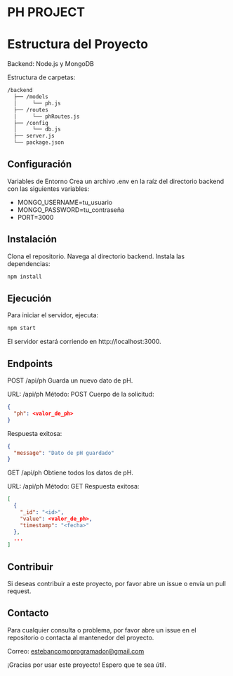 # PH PROJECT 

# Estructura del Proyecto

Backend: Node.js y MongoDB

Estructura de carpetas:
```bash
/backend
  ├── /models
  │     └── ph.js
  ├── /routes
  │     └── phRoutes.js
  ├── /config
  │     └── db.js
  ├── server.js
  └── package.json
```

## Configuración
Variables de Entorno
Crea un archivo .env en la raíz del directorio backend con las siguientes variables:

- MONGO_USERNAME=tu_usuario
- MONGO_PASSWORD=tu_contraseña
- PORT=3000

## Instalación
Clona el repositorio.
Navega al directorio backend.
Instala las dependencias:
```bash
npm install
```

## Ejecución
Para iniciar el servidor, ejecuta:

```bash
npm start
```

El servidor estará corriendo en http://localhost:3000.

## Endpoints
POST /api/ph
Guarda un nuevo dato de pH.

URL: /api/ph
Método: POST
Cuerpo de la solicitud:
```json
{
  "ph": <valor_de_ph>
}
```
Respuesta exitosa:
```json
{
  "message": "Dato de pH guardado"
}
```

GET /api/ph
Obtiene todos los datos de pH.

URL: /api/ph
Método: GET
Respuesta exitosa:
```json
[
  {
    "_id": "<id>",
    "value": <valor_de_ph>,
    "timestamp": "<fecha>"
  },
  ...
]
```

## Contribuir
Si deseas contribuir a este proyecto, por favor abre un issue o envía un pull request.

## Contacto
Para cualquier consulta o problema, por favor abre un issue en el repositorio o contacta al mantenedor del proyecto.

Correo: estebancomoprogramador@gmail.com

¡Gracias por usar este proyecto! Espero que te sea útil.

